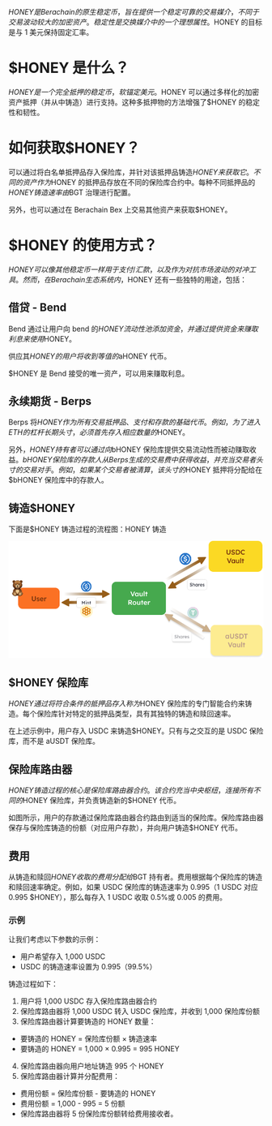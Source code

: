$HONEY是Berachain的原生稳定币，旨在提供一个稳定可靠的交易媒介，不同于交易波动较大的加密资产。稳定性是交换媒介中的一个理想属性。$HONEY 的目标是与 1 美元保持固定汇率。

# $HONEY 是什么？

$HONEY 是一个完全抵押的稳定币，软锚定美元。$HONEY 可以通过多样化的加密资产抵押（并从中铸造）进行支持。这种多抵押物的方法增强了$HONEY 的稳定性和韧性。

# 如何获取$HONEY？

可以通过将白名单抵押品存入保险库，并针对该抵押品铸造$HONEY 来获取它。不同的资产作为$HONEY 的抵押品存放在不同的保险库合约中。每种不同抵押品的$HONEY 铸造速率由$BGT 治理进行配置。

另外，也可以通过在 Berachain Bex 上交易其他资产来获取$HONEY。

# $HONEY 的使用方式？

$HONEY 可以像其他稳定币一样用于支付/汇款，以及作为对抗市场波动的对冲工具。然而，在 Berachain 生态系统内，$HONEY 还有一些独特的用途，包括：

## 借贷 - Bend

Bend 通过让用户向 bend 的$HONEY流动性池添加资金，并通过提供资金来赚取利息来使用$HONEY。

供应其$HONEY的用户将收到等值的$aHONEY 代币。

$HONEY 是 Bend 接受的唯一资产，可以用来赚取利息。

## 永续期货 - Berps

Berps 将$HONEY作为所有交易抵押品、支付和存款的基础代币。例如，为了进入ETH的杠杆长期头寸，必须首先存入相应数量的$HONEY。

另外，$HONEY持有者可以通过向$bHONEY 保险库提供交易流动性而被动赚取收益。$bHONEY保险库的存款人从Berps生成的交易费中获得收益，并充当交易者头寸的交易对手。例如，如果某个交易者被清算，该头寸的$HONEY 抵押将分配给在$bHONEY 保险库中的存款人。

## 铸造$HONEY

下面是$HONEY 铸造过程的流程图：HONEY 铸造

![honey-minting](../../assets/honey-minting.png)

## $HONEY 保险库

$HONEY 通过将符合条件的抵押品存入称为$HONEY 保险库的专门智能合约来铸造。每个保险库针对特定的抵押品类型，具有其独特的铸造和赎回速率。

在上述示例中，用户存入 USDC 来铸造$HONEY。只有与之交互的是 USDC 保险库，而不是 aUSDT 保险库。

## 保险库路由器

$HONEY铸造过程的核心是保险库路由器合约。该合约充当中央枢纽，连接所有不同的$HONEY 保险库，并负责铸造新的$HONEY 代币。

如图所示，用户的存款通过保险库路由器合约路由到适当的保险库。保险库路由器保存与保险库铸造的份额（对应用户存款），并向用户铸造$HONEY 代币。

## 费用

从铸造和赎回$HONEY收取的费用分配给$BGT 持有者。费用根据每个保险库的铸造和赎回速率确定。例如，如果 USDC 保险库的铸造速率为 0.995（1 USDC 对应 0.995 $HONEY），那么每存入 1 USDC 收取 0.5%或 0.005 的费用。

### 示例

让我们考虑以下参数的示例：

- 用户希望存入 1,000 USDC
- USDC 的铸造速率设置为 0.995（99.5%）

铸造过程如下：

1. 用户将 1,000 USDC 存入保险库路由器合约
2. 保险库路由器将 1,000 USDC 转入 USDC 保险库，并收到 1,000 保险库份额
3. 保险库路由器计算要铸造的 HONEY 数量：

- 要铸造的 HONEY = 保险库份额 × 铸造速率
- 要铸造的 HONEY = 1,000 × 0.995 = 995 HONEY

4. 保险库路由器向用户地址铸造 995 个 HONEY
5. 保险库路由器计算并分配费用：

- 费用份额 = 保险库份额 - 要铸造的 HONEY
- 费用份额 = 1,000 - 995 = 5 份额
- 保险库路由器将 5 份保险库份额转给费用接收者。
